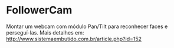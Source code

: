 # FollowerCam
Montar um webcam com módulo Pan/Tilt para reconhecer faces e perseguí-las. Mais detalhes em: http://www.sistemaembutido.com.br/article.php?id=152
